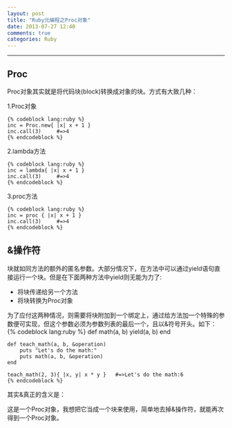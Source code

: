 ```yaml
---
layout: post
title: "Ruby元编程之Proc对象"
date: 2013-07-27 12:40
comments: true
categories: Ruby
---
```

---
## Proc 

Proc对象其实就是将代码块(block)转换成对象的块。方式有大致几种：

1.Proc对象

    {% codeblock lang:ruby %}
    inc = Proc.new{ |x| x + 1 }
    inc.call(3)     #=>4
    {% endcodeblock %}

2.lambda方法

    {% codeblock lang:ruby %}
    inc = lambda{ |x| x + 1 }
    inc.call(3)     #=>4
    {% endcodeblock %}

<!-- more -->

3.proc方法

    {% codeblock lang:ruby %}
    inc = proc { |x| x + 1 }
    inc.call(3)     #=>4
    {% endcodeblock %}

## &操作符

块就如同方法的额外的匿名参数。大部分情况下，在方法中可以通过yield语句直接运行一个块。但是在下面两种方法中yield则无能为力了:

- 将块传递给另一个方法
- 将块转换为Proc对象

为了应付这两种情况，则需要将块附加到一个绑定上，通过给方法加一个特殊的参数便可实现，但这个参数必须为参数列表的最后一个，且以&符号开头。如下：
    {% codeblock lang:ruby %}
    def math(a, b)
        yield(a, b)
    end

    def teach_math(a, b, &operation)
        puts "Let's do the math:"
        puts math(a, b, &operation)
    end

    teach_math(2, 3){ |x, y| x * y }   #=>Let's do the math:6
    {% endcodeblock %}
其实&真正的含义是：

这是一个Proc对象，我想把它当成一个块来使用，简单地去掉&操作符，就能再次得到一个Proc对象。
